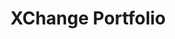 ---
title: XChange Portfolio
redirect_to: https://drive.google.com/drive/folders/1BhVJtDhXKY5yDFtf3LWeRSei7oST6ZO5?usp=share_link
redirect_from: 
  - /XCPubMatPortfolio
  - /xcpubmatportfolio
---